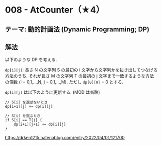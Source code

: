 # 008 - AtCounter（★4）

## テーマ: 動的計画法 (Dynamic Programming; DP)

## 解法

以下のような DP を考える.

`dp[i][j]`: 長さ N の文字列 S の最初の i 文字から文字列かを抜き出してつなげる方法のうち, それが長さ M の文字列 T の最初の j 文字まで一致するような方法の個数 (i = 0,1,...,N, j = 0,1,...,M). ただし `dp[0][0]` = 0 とする.

`dp[i][j]` は以下のように更新する. (MOD は省略)

```golang
// S[i] を選ばないとき
dp[i+1][j] += dp[i][j]

// S[i] を選ぶとき
if S[i] == T[j] {
	dp[i+1][j+1] += dp[i][j]
}
```

<https://drken1215.hatenablog.com/entry/2022/04/01/121700>
